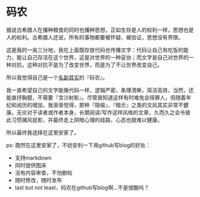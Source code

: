 # 码农

据说古希腊人在播种粮食的同时也播种思想，正如生存是人的权利一样，思想也是人的权利。古希腊人还说，所有的事物都要被怀疑、被验证，思想没有界限。

这是我的一亩三分地，我在上面既存放代码也传播文字：代码让自己有吃饭的能力，能让自己存活在这个世界，这是对世界的一种妥协；而文字是自己对世界的一种对抗，这种对抗不是为了改变世界，而是为了不让世界改变自己。

所以我觉得自己是一个[名副其实](http://kkp.org.hk/node/14250)的『码农』。

我一直希望自己的文字能像代码一样，逻辑严密，条理清晰，简洁高效，当然，还能直抒胸臆，不需要『含沙射影』。尽管我知道这样有时难免会得罪人，但随着年纪和阅历的增加，我渐渐觉得，那种『隐喻』、『暗示』之类的文风其实非常不健康。无论对于读者或作者本身，长期阅读/写作这样风格的文章，久而久之会令彼此习惯捕风捉影，并最终走上阴暗心理的歧路，心态也就难以健康。

所以最终我选择在这里安家了。

ps: 既然在这里安家了，不妨安利一下用github写blog的好处：

- 支持markdown
- 同时提供图床
- 没有内容审查，不怕删帖
- 随时修改，随时发布
- last but not least，码农在github写blog啊...不是很酷吗？